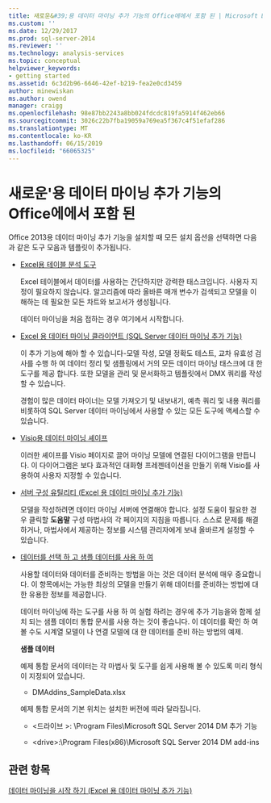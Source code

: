 ```yaml
---
title: 새로운&#39;용 데이터 마이닝 추가 기능의 Office에에서 포함 된 | Microsoft Docs
ms.custom: ''
ms.date: 12/29/2017
ms.prod: sql-server-2014
ms.reviewer: ''
ms.technology: analysis-services
ms.topic: conceptual
helpviewer_keywords:
- getting started
ms.assetid: 6c3d2b96-6646-42ef-b219-fea2e0cd3459
author: minewiskan
ms.author: owend
manager: craigg
ms.openlocfilehash: 98e87bb2243a8bb024fdcdc819fa5914f462eb66
ms.sourcegitcommit: 3026c22b7fba19059a769ea5f367c4f51efaf286
ms.translationtype: MT
ms.contentlocale: ko-KR
ms.lasthandoff: 06/15/2019
ms.locfileid: "66065325"
---
```

# <a name="what39s-included-in-the-data-mining-add-ins-for-office"></a>새로운&#39;용 데이터 마이닝 추가 기능의 Office에에서 포함 된
  Office 2013용 데이터 마이닝 추가 기능을 설치할 때 모든 설치 옵션을 선택하면 다음과 같은 도구 모음과 템플릿이 추가됩니다.  
  
-   [Excel용 테이블 분석 도구](table-analysis-tools-for-excel.md)  
  
     Excel 테이블에서 데이터를 사용하는 간단하지만 강력한 태스크입니다. 사용자 지정이 필요하지 않습니다. 알고리즘에 따라 올바른 매개 변수가 검색되고 모델을 이해하는 데 필요한 모든 차트와 보고서가 생성됩니다.  
  
     데이터 마이닝을 처음 접하는 경우 여기에서 시작합니다.  
  
-   [Excel 용 데이터 마이닝 클라이언트 &#40;SQL Server 데이터 마이닝 추가 기능&#41;](data-mining-client-for-excel-sql-server-data-mining-add-ins.md)  
  
     이 추가 기능에 해야 할 수 있습니다-모델 작성, 모델 정확도 테스트, 교차 유효성 검사를 수행 하 여 데이터 정리 및 샘플링에서 거의 모든 데이터 마이닝 태스크에 대 한 도구를 제공 합니다. 또한 모델을 관리 및 문서화하고 템플릿에서 DMX 쿼리를 작성할 수 있습니다.  
  
     경험이 많은 데이터 마이너는 모델 가져오기 및 내보내기, 예측 쿼리 및 내용 쿼리를 비롯하여 SQL Server 데이터 마이닝에서 사용할 수 있는 모든 도구에 액세스할 수 있습니다.  
  
-   [Visio용 데이터 마이닝 셰이프](data-mining-shapes-for-visio.md)  
  
     이러한 셰이프를 Visio 페이지로 끌어 마이닝 모델에 연결된 다이어그램을 만듭니다. 이 다이어그램은 보다 효과적인 대화형 프레젠테이션을 만들기 위해 Visio를 사용하여 사용자 지정할 수 있습니다.  
  
-   [서버 구성 유틸리티 &#40;Excel 용 데이터 마이닝 추가 기능&#41;](server-configuration-utility-data-mining-add-ins-for-excel.md)  
  
     모델을 작성하려면 데이터 마이닝 서버에 연결해야 합니다. 설정 도움이 필요한 경우 클릭할 **도움말** 구성 마법사의 각 페이지의 지침을 따릅니다. 스스로 문제를 해결하거나, 마법사에서 제공하는 정보를 시스템 관리자에게 보내 올바르게 설정할 수 있습니다.  
  
-   [데이터를 선택 하 고 샘플 데이터를 사용 하 여](choosing-data-for-data-mining.md)  
  
     사용할 데이터와 데이터를 준비하는 방법을 아는 것은 데이터 분석에 매우 중요합니다. 이 항목에서는 가능한 최상의 모델을 만들기 위해 데이터를 준비하는 방법에 대한 유용한 정보를 제공합니다.  
  
     데이터 마이닝에 하는 도구를 사용 하 여 실험 하려는 경우에 추가 기능을와 함께 설치 되는 샘플 데이터 통합 문서를 사용 하는 것이 좋습니다. 이 데이터를 확인 하 여 볼 수도 시계열 모델이 나 연결 모델에 대 한 데이터를 준비 하는 방법의 예제.  
  
     **샘플 데이터**  
  
     예제 통합 문서의 데이터는 각 마법사 및 도구를 쉽게 사용해 볼 수 있도록 미리 형식이 지정되어 있습니다.  
  
    -   DMAddins_SampleData.xlsx  
  
     예제 통합 문서의 기본 위치는 설치한 버전에 따라 달라집니다.  
  
    -   \<드라이브 >: \Program Files\Microsoft SQL Server 2014 DM 추가 기능  
  
    -   \<drive>:\Program Files(x86)\Microsoft SQL Server 2014 DM add-ins  
  
## <a name="see-also"></a>관련 항목  
 [데이터 마이닝을 시작 하기 &#40;Excel 용 데이터 마이닝 추가 기능&#41;](getting-started-with-data-mining-data-mining-add-ins-for-excel.md)  
  
  

